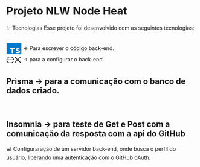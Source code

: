 <h1>Projeto NLW Node Heat</h1>

✨ Tecnologias Esse projeto foi desenvolvido com as seguintes tecnologias:


<div style="display: inline_block"><br>
<img align="center" alt="typescript" height="30" width="40" src="https://raw.githubusercontent.com/devicons/devicon/master/icons/typescript/typescript-plain.svg"> ->  Para escrever o código back-end.<br>
<img align="center" alt="express" height="30" width="40" src="https://github.com/devicons/devicon/blob/master/icons/express/express-original.svg"> -> para a configurar o back-end.<br>
<h2>Prisma -> para a comunicação com o banco de dados criado.</h2><br>
<h2>Insomnia -> para teste de Get e Post com a comunicação da resposta com a api do GitHub</h2>
</div>

💻 Configuraração de um servidor back-end, onde busca o perfil do usuário, liberando uma autenticação com o GitHub oAuth.

